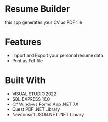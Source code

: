 # Resume Builder
this app generates your CV as PDF file <br>
<h1>Features</h1>
<ul>
  <li>Import and Export your personal resume data</li>
  <li>Print as Pdf file</li>
</ul>

<h1>Built With</h1>
<ul>
  <li>VISUAL STUDIO 2022</li>
  <li>SQL EXPRESS 16.0</li>
  <li>C# Windows Forms App .NET 7.0</li>
  <li>Quest PDF .NET Library</i>
  <li>Newtonsoft JSON.NET .NET Library</i>
</ul>
